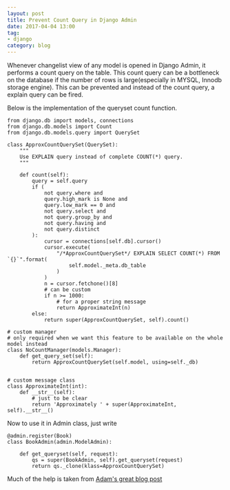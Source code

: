 ```yaml
---
layout: post
title: Prevent Count Query in Django Admin
date: 2017-04-04 13:00
tag:
- django
category: blog
---
```


Whenever changelist view of any model is opened in Django Admin, it performs a count query on the table. This count query can be a bottleneck on the database if the number of rows is large(especially in MYSQL, Innodb storage engine). This can be prevented and instead of the count query, a explain query can be fired.

Below is the implementation of the queryset count function.

```
from django.db import models, connections
from django.db.models import Count
from django.db.models.query import QuerySet

class ApproxCountQuerySet(QuerySet):
    """
    Use EXPLAIN query instead of complete COUNT(*) query.
    """

    def count(self):
        query = self.query
        if (
            not query.where and
            query.high_mark is None and
            query.low_mark == 0 and
            not query.select and
            not query.group_by and
            not query.having and
            not query.distinct
        ):
            cursor = connections[self.db].cursor()
            cursor.execute(
                "/*ApproxCountQuerySet*/ EXPLAIN SELECT COUNT(*) FROM `{}`".format(
                    self.model._meta.db_table
                )
            )
            n = cursor.fetchone()[8]
            # can be custom
            if n >= 1000:
                # for a proper string message
                return ApproximateInt(n)
        else:
            return super(ApproxCountQuerySet, self).count()

# custom manager
# only required when we want this feature to be available on the whole model instead
class NoCountManager(models.Manager):
    def get_query_set(self):
        return ApproxCountQuerySet(self.model, using=self._db)


# custom message class
class ApproximateInt(int):
    def __str__(self):
        # just to be clear
        return 'Approximately ' + super(ApproximateInt, self).__str__()
```


Now to use it in Admin class, just write

```
@admin.register(Book)
class BookAdmin(admin.ModelAdmin):

    def get_queryset(self, request):
        qs = super(BookAdmin, self).get_queryset(request)
        return qs._clone(klass=ApproxCountQuerySet)
```

Much of the help is taken from [Adam's great blog post](https://adamj.eu/tech/2014/07/16/extending-djangos-queryset-to-return-approximate-counts/)
